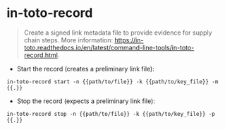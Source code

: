 # in-toto-record

> Create a signed link metadata file to provide evidence for supply chain steps.
> More information: <https://in-toto.readthedocs.io/en/latest/command-line-tools/in-toto-record.html>.

- Start the record (creates a preliminary link file):

`in-toto-record start -n {{path/to/file}} -k {{path/to/key_file}} -m {{.}}`

- Stop the record (expects a preliminary link file):

`in-toto-record stop -n {{path/to/file}} -k {{path/to/key_file}} -p {{.}}`
